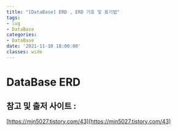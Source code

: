 ```yaml
---
title: "[DataBase] ERD , ERD 기호 및 표기법"
tags:
- log
- DataBase
categories:
- DataBase
date: '2021-11-10 18:00:00'
classes: wide
---
```

# DataBase ERD

## 참고 및 출저 사이트 :  
[https://mjn5027.tistory.com/43](https://mjn5027.tistory.com/43)



